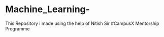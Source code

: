 # Machine_Learning-
This Repository i made using the help of Nitish Sir #CampusX Mentorship Programme
